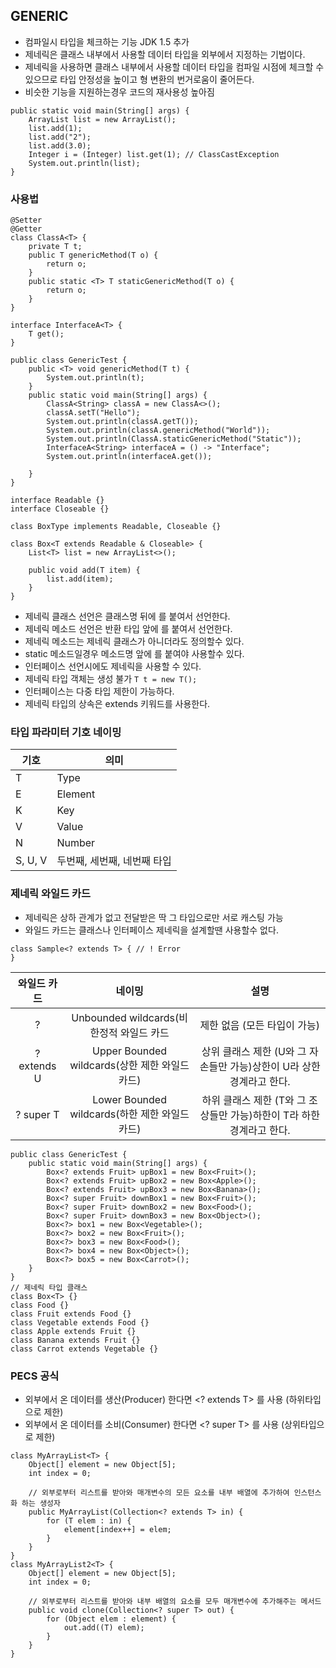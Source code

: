 ## GENERIC

* 컴파일시 타입을 체크하는 기능 JDK 1.5 추가
* 제네릭은 클래스 내부에서 사용할 데이터 타입을 외부에서 지정하는 기법이다.
* 제네릭을 사용하면 클래스 내부에서 사용할 데이터 타입을 컴파일 시점에 체크할 수 있으므로 타입 안정성을 높이고 형 변환의 번거로움이 줄어든다.
* 비슷한 기능을 지원하는경우 코드의 재사용성 높아짐
```
public static void main(String[] args) {
    ArrayList list = new ArrayList();
    list.add(1);
    list.add("2");
    list.add(3.0);
    Integer i = (Integer) list.get(1); // ClassCastException
    System.out.println(list);
}
```

### 사용법

```
@Setter
@Getter
class ClassA<T> {
    private T t;
    public T genericMethod(T o) {
        return o;
    }
    public static <T> T staticGenericMethod(T o) {
        return o;
    }
}

interface InterfaceA<T> {
    T get();
}

public class GenericTest {
    public <T> void genericMethod(T t) {
        System.out.println(t);
    }
    public static void main(String[] args) {
        ClassA<String> classA = new ClassA<>();
        classA.setT("Hello");
        System.out.println(classA.getT());
        System.out.println(classA.genericMethod("World"));
        System.out.println(ClassA.staticGenericMethod("Static"));
        InterfaceA<String> interfaceA = () -> "Interface";
        System.out.println(interfaceA.get());
    
    }
}

interface Readable {}
interface Closeable {}

class BoxType implements Readable, Closeable {}

class Box<T extends Readable & Closeable> {
    List<T> list = new ArrayList<>();

    public void add(T item) {
        list.add(item);
    }
}
```
* 제네릭 클래스 선언은 클래스명 뒤에 <T>를 붙여서 선언한다.
* 제네릭 메소드 선언은 반환 타입 앞에 <T>를 붙여서 선언한다.
* 제네릭 메소드는 제네릭 클래스가 아니더라도 정의할수 있다.
* static 메소드일경우 메소드명 앞에 <T>를 붙여야 사용할수 있다.
* 인터페이스 선언시에도 제네릭을 사용할 수 있다.
* 제네릭 타입 객체는 생성 불가 `T t = new T();`
* 인터페이스는 다중 타입 제한이 가능하다.
* 제네릭 타입의 상속은 extends 키워드를 사용한다.

### 타입 파라미터 기호 네이밍

| 기호 | 의미 |
|---|---|
| T | Type |
| E | Element |
| K | Key |
| V | Value |
| N | Number |
| S, U, V | 두번째, 세번째, 네번째 타입 |

### 제네릭 와일드 카드

* 제네릭은 상하 관계가 없고 전달받은 딱 그 타입으로만 서로 캐스팅 가능
* 와일드 카드는 클래스나 인터페이스 제네릭을 설계할땐 사용할수 없다.
```
class Sample<? extends T> { // ! Error
}
```

|   와일드 카드    |                네이밍                 |         설명         |
|:-----------:|:----------------------------------:|:------------------:|
|      ?      |  Unbounded wildcards(비한정적 와일드 카드  | 제한 없음 (모든 타입이 가능)  |
| ? extends U | Upper Bounded wildcards(상한 제한 와일드 카드) | 상위 클래스 제한 (U와 그 자손들만 가능)상한이 U라 상한 경계라고 한다. |
| ? super T  | Lower Bounded wildcards(하한 제한 와일드 카드) | 하위 클래스 제한 (T와 그 조상들만 가능)하한이 T라 하한 경계라고 한다. |
```
public class GenericTest {
    public static void main(String[] args) {
        Box<? extends Fruit> upBox1 = new Box<Fruit>();
        Box<? extends Fruit> upBox2 = new Box<Apple>();
        Box<? extends Fruit> upBox3 = new Box<Banana>();
        Box<? super Fruit> downBox1 = new Box<Fruit>();
        Box<? super Fruit> downBox2 = new Box<Food>();
        Box<? super Fruit> downBox3 = new Box<Object>();
        Box<?> box1 = new Box<Vegetable>();
        Box<?> box2 = new Box<Fruit>();
        Box<?> box3 = new Box<Food>();
        Box<?> box4 = new Box<Object>();
        Box<?> box5 = new Box<Carrot>();
    }
}
// 제네릭 타입 클래스
class Box<T> {}
class Food {}
class Fruit extends Food {}
class Vegetable extends Food {}
class Apple extends Fruit {}
class Banana extends Fruit {}
class Carrot extends Vegetable {}
```

### PECS 공식

* 외부에서 온 데이터를 생산(Producer) 한다면 <? extends T> 를 사용 (하위타입으로 제한)
* 외부에서 온 데이터를 소비(Consumer) 한다면 <? super T> 를 사용 (상위타입으로 제한)
```
class MyArrayList<T> {
    Object[] element = new Object[5];
    int index = 0;

    // 외부로부터 리스트를 받아와 매개변수의 모든 요소를 내부 배열에 추가하여 인스턴스화 하는 생성자
    public MyArrayList(Collection<? extends T> in) {
        for (T elem : in) {
            element[index++] = elem;
        }
    }
}
class MyArrayList2<T> {
    Object[] element = new Object[5];
    int index = 0;
    
    // 외부로부터 리스트를 받아와 내부 배열의 요소를 모두 매개변수에 추가해주는 메서드
    public void clone(Collection<? super T> out) {
        for (Object elem : element) {
            out.add((T) elem);
        }
    }
}
```